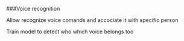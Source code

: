 ###Voice recognition

Allow recognize voice comands and accociate it with specific person

Train model to detect who which voice belongs too
